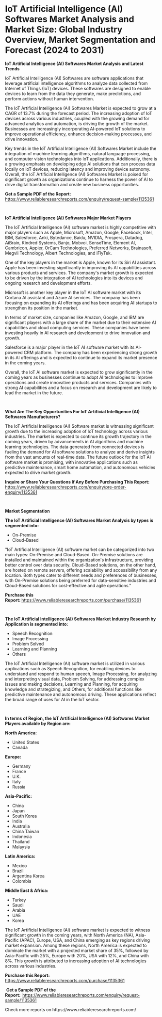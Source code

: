 <p><h1>IoT Artificial Intelligence (AI) Softwares Market Analysis and Market Size: Global Industry Overview, Market Segmentation and Forecast (2024 to 2031)</h1></p><p><strong>IoT Artificial Intelligence (AI) Softwares Market Analysis and Latest Trends</strong></p>
<p><p>IoT Artificial Intelligence (AI) Softwares are software applications that leverage artificial intelligence algorithms to analyze data collected from Internet of Things (IoT) devices. These softwares are designed to enable devices to learn from the data they generate, make predictions, and perform actions without human intervention.</p><p>The IoT Artificial Intelligence (AI) Softwares Market is expected to grow at a CAGR of 13.7% during the forecast period. The increasing adoption of IoT devices across various industries, coupled with the growing demand for advanced analytics and automation, is driving the growth of the market. Businesses are increasingly incorporating AI-powered IoT solutions to improve operational efficiency, enhance decision-making processes, and drive innovation.</p><p>Key trends in the IoT Artificial Intelligence (AI) Softwares Market include the integration of machine learning algorithms, natural language processing, and computer vision technologies into IoT applications. Additionally, there is a growing emphasis on developing edge AI solutions that can process data locally on IoT devices, reducing latency and improving device autonomy. Overall, the IoT Artificial Intelligence (AI) Softwares Market is poised for significant growth as organizations continue to harness the power of AI to drive digital transformation and create new business opportunities.</p></p>
<p><strong>Get a Sample PDF of the Report:&nbsp;</strong> <a href="https://www.reliableresearchreports.com/enquiry/request-sample/1135361">https://www.reliableresearchreports.com/enquiry/request-sample/1135361</a></p>
<p>&nbsp;</p>
<p><strong>IoT Artificial Intelligence (AI) Softwares Major Market Players</strong></p>
<p><p>The IoT Artificial Intelligence (AI) software market is highly competitive with major players such as Apple, Microsoft, Amazon, Google, Facebook, Intel, IBM, Salesforce, Anki, Bytedance, Baidu, NVIDIA, Prospera, Datadog, AiBrain, Kindred Systems, Banjo, Mobvoi, SenseTime, Element AI, Cambricon, Appier, OrCam Technologies, Preferred Networks, Brainasoft, Megvii Technology, Albert Technologies, and iFlyTek.</p><p>One of the key players in the market is Apple, known for its Siri AI assistant. Apple has been investing significantly in improving its AI capabilities across various products and services. The company's market growth is expected to be driven by the integration of AI technologies into its devices and ongoing research and development efforts.</p><p>Microsoft is another key player in the IoT AI software market with its Cortana AI assistant and Azure AI services. The company has been focusing on expanding its AI offerings and has been acquiring AI startups to strengthen its position in the market.</p><p>In terms of market size, companies like Amazon, Google, and IBM are significant players with a large share of the market due to their extensive AI capabilities and cloud computing services. These companies have been investing heavily in AI research and development to drive innovation and growth.</p><p>Salesforce is a major player in the IoT AI software market with its AI-powered CRM platform. The company has been experiencing strong growth in its AI offerings and is expected to continue to expand its market presence in the coming years.</p><p>Overall, the IoT AI software market is expected to grow significantly in the coming years as businesses continue to adopt AI technologies to improve operations and create innovative products and services. Companies with strong AI capabilities and a focus on research and development are likely to lead the market in the future.</p></p>
<p>&nbsp;</p>
<p><strong>What Are The Key Opportunities For IoT Artificial Intelligence (AI) Softwares Manufacturers?</strong></p>
<p><p>The IoT Artificial Intelligence (AI) Software market is witnessing significant growth due to the increasing adoption of IoT technology across various industries. The market is expected to continue its growth trajectory in the coming years, driven by advancements in AI algorithms and machine learning technologies. The data generated from connected devices is fueling the demand for AI software solutions to analyze and derive insights from the vast amounts of real-time data. The future outlook for the IoT AI software market is promising, with innovative applications such as predictive maintenance, smart home automation, and autonomous vehicles expected to drive market growth.</p></p>
<p><strong>Inquire or Share Your Questions If Any Before Purchasing This Report:</strong> <a href="https://www.reliableresearchreports.com/enquiry/pre-order-enquiry/1135361">https://www.reliableresearchreports.com/enquiry/pre-order-enquiry/1135361</a></p>
<p>&nbsp;</p>
<p><strong>Market Segmentation</strong></p>
<p><strong>The IoT Artificial Intelligence (AI) Softwares Market Analysis by types is segmented into:</strong></p>
<p><ul><li>On-Premise</li><li>Cloud-Based</li></ul></p>
<p><p>"IoT Artificial Intelligence (AI) software market can be categorized into two main types: On-Premise and Cloud-Based. On-Premise solutions are installed and maintained within the organization's infrastructure, providing better control over data security. Cloud-Based solutions, on the other hand, are hosted on remote servers, offering scalability and accessibility from any location. Both types cater to different needs and preferences of businesses, with On-Premise solutions being preferred for data-sensitive industries and Cloud-Based solutions for cost-effective and agile operations."</p></p>
<p><strong>Purchase this Report:&nbsp;</strong><a href="https://www.reliableresearchreports.com/purchase/1135361">https://www.reliableresearchreports.com/purchase/1135361</a></p>
<p>&nbsp;</p>
<p><strong>The IoT Artificial Intelligence (AI) Softwares Market Industry Research by Application is segmented into:</strong></p>
<p><ul><li>Speech Recognition</li><li>Image Processing</li><li>Problem Solved</li><li>Learning and Planning</li><li>Others</li></ul></p>
<p><p>The IoT Artificial Intelligence (AI) software market is utilized in various applications such as Speech Recognition, for enabling devices to understand and respond to human speech, Image Processing, for analyzing and interpreting visual data, Problem Solving, for addressing complex issues and making decisions, Learning and Planning, for acquiring knowledge and strategizing, and Others, for additional functions like predictive maintenance and autonomous driving. These applications reflect the broad range of uses for AI in the IoT sector.</p></p>
<p>&nbsp;</p>
<p><strong>In terms of Region, the IoT Artificial Intelligence (AI) Softwares Market Players available by Region are:</strong></p>
<p>
    <p> <strong> North America: </strong>
        <ul>
            <li>United States</li>
            <li>Canada</li>
        </ul>
        </p> 
    <p> <strong> Europe: </strong>
        <ul>
            <li>Germany</li>
            <li>France</li>
            <li>U.K.</li>
            <li>Italy</li>
            <li>Russia</li>
        </ul>
        </p> 
    <p> <strong> Asia-Pacific: </strong>
        <ul>
            <li>China</li>
            <li>Japan</li>
            <li>South Korea</li>
            <li>India</li>
            <li>Australia</li>
            <li>China Taiwan</li>
            <li>Indonesia</li>
            <li>Thailand</li>
            <li>Malaysia</li>
        </ul>
        </p> 
    <p> <strong> Latin America: </strong>
        <ul>
            <li>Mexico</li>
            <li>Brazil</li>
            <li>Argentina Korea</li>
            <li>Colombia</li>
        </ul>
        </p> 
    <p> <strong> Middle East & Africa: </strong>
        <ul>
            <li>Turkey</li>
            <li>Saudi</li>
            <li>Arabia</li>
            <li>UAE</li>
            <li>Korea</li>
        </ul>
    </p>
    </p>
<p><p>The IoT Artificial Intelligence (AI) software market is expected to witness significant growth in the coming years, with North America (NA), Asia-Pacific (APAC), Europe, USA, and China emerging as key regions driving market expansion. Among these regions, North America is expected to dominate the market with a projected market share of 35%, followed by Asia-Pacific with 25%, Europe with 20%, USA with 12%, and China with 8%. This growth is attributed to increasing adoption of AI technologies across various industries.</p></p>
<p><strong>Purchase this Report: </strong><a href="https://www.reliableresearchreports.com/purchase/1135361">https://www.reliableresearchreports.com/purchase/1135361</a></p>
<p>&nbsp;<strong>Get a Sample PDF of the Report:&nbsp;&nbsp;</strong><a href="https://www.reliableresearchreports.com/enquiry/request-sample/1135361">https://www.reliableresearchreports.com/enquiry/request-sample/1135361</a></p>
<p><strong></strong></p>
<p>Check more reports on https://www.reliableresearchreports.com/</p>